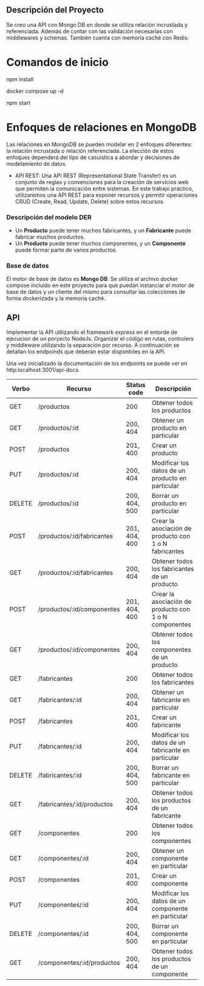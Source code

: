 ## Descripción del Proyecto

Se creo una API con Mongo DB en donde se utiliza relación incrustada y referenciada. Además de contar con las validación necesarías con middlewares y schemas. También cuenta con memoría caché con Redis.

# Comandos de inicio
npm install

docker compose up -d

npm start

# Enfoques de relaciones en MongoDB

Las relaciones en MongoDB se pueden modelar en 2 enfoques diferentes: la relación incrustada o relación referenciada. La elección de estos enfoques dependerá del tipo de casuística a abordar y decisiones de modelamiento de datos.


- API REST:
  Una API REST (Representational State Transfer) es un conjunto de reglas y convenciones para la creación de servicios web que permiten la comunicación entre sistemas. En este trabajo práctico, utilizaremos una API REST para exponer recursos y permitir operaciones CRUD (Create, Read, Update, Delete) sobre estos recursos.



### Descripción del modelo DER

- Un **Producto** puede tener muchos fabricantes, y un **Fabricante** puede fabricar muchos productos.
- Un **Producto** puede tener muchos componentes, y un **Componente** puede formar parte de varios productos.

### Base de datos

El motor de base de datos es **Mongo DB**. Se utiliza el archivo docker compose incluido en este proyecto para que puedan instanciar el motor de base de datos y un cliente del mismo para consultar las colecciones de forma dockerizada y la memoría caché.



## API

Implementar la API utilizando el framework express en el entorde de ejecucion de un poryecto NodeJs. Organizar el código en rutas, controlers y middleware utilizando la separación por recurso. A continuación se detallan los endpoinds que deberán estar disponbiles en la API.

Una vez inicializado la documentación de los endpoints se puede ver en http:localhost:3001/api-docs

| Verbo  | Recurso                    | Status code   | Descripción                                           |
| ------ | -------------------------- | ------------- | ----------------------------------------------------- |
| GET    | /productos                 | 200           | Obtener todos los productos                           |
| GET    | /productos/:id             | 200, 404      | Obtener un producto en particular                     |
| POST   | /productos                 | 201, 400      | Crear un producto                                     |
| PUT    | /productos/:id             | 200, 404      | Modificar los datos de un producto en particular      |
| DELETE | /productos/:id             | 200, 404, 500 | Borrar un producto en particular                      |
| POST   | /productos/:id/fabricantes | 201, 404, 400 | Crear la asociación de producto con 1 o N fabricantes |
| GET    | /productos/:id/fabricantes | 200, 404      | Obtener todos los fabricantes de un producto          |
| POST   | /productos/:id/componentes | 201, 404, 400 | Crear la asociación de producto con 1 o N componentes |
| GET    | /productos/:id/componentes | 200, 404      | Obtener todos los componentes de un producto          |
| GET    | /fabricantes               | 200           | Obtener todos los fabricantes                         |
| GET    | /fabricantes/:id           | 200, 404      | Obtener un fabricante en particular                   |
| POST   | /fabricantes               | 201, 400      | Crear un fabricante                                   |
| PUT    | /fabricantes/:id           | 200, 404      | Modificar los datos de un fabricante en particular    |
| DELETE | /fabricantes/:id           | 200, 404, 500 | Borrar un fabricante en particular                    |
| GET    | /fabricantes/:id/productos | 200, 404      | Obtener todos los productos de un fabricante          |
| GET    | /componentes               | 200           | Obtener todos los componentes                         |
| GET    | /componentes/:id           | 200, 404      | Obtener un componente en particular                   |
| POST   | /componentes               | 201, 400      | Crear un componente                                   |
| PUT    | /componentes/:id           | 200, 404      | Modificar los datos de un componente en particular    |
| DELETE | /componentes/:id           | 200, 404, 500 | Borrar un componente en particular                    |
| GET    | /componentes/:id/productos | 200, 404      | Obtener todos los productos de un componente          |

